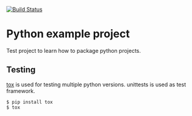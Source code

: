 [![Build Status](https://travis-ci.org/sijohans/sample-project.svg?branch=master)](https://travis-ci.org/sijohans/sample-project)
# Python example project
Test project to learn how to package python projects.

## Testing
[tox](https://tox.readthedocs.io/en/latest/) is used for testing multiple python versions. unittests is used as test framework.
```
$ pip install tox
$ tox
```